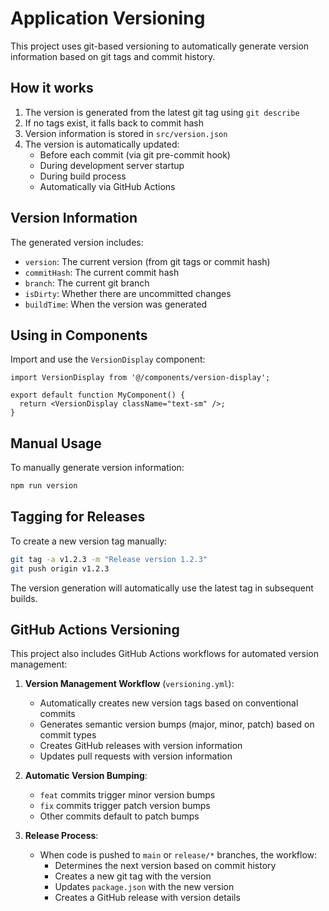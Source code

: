# Application Versioning

This project uses git-based versioning to automatically generate version information based on git tags and commit history.

## How it works

1. The version is generated from the latest git tag using `git describe`
2. If no tags exist, it falls back to commit hash
3. Version information is stored in `src/version.json`
4. The version is automatically updated:
   - Before each commit (via git pre-commit hook)
   - During development server startup
   - During build process
   - Automatically via GitHub Actions

## Version Information

The generated version includes:

- `version`: The current version (from git tags or commit hash)
- `commitHash`: The current commit hash
- `branch`: The current git branch
- `isDirty`: Whether there are uncommitted changes
- `buildTime`: When the version was generated

## Using in Components

Import and use the `VersionDisplay` component:

```tsx
import VersionDisplay from '@/components/version-display';

export default function MyComponent() {
  return <VersionDisplay className="text-sm" />;
}
```

## Manual Usage

To manually generate version information:

```bash
npm run version
```

## Tagging for Releases

To create a new version tag manually:

```bash
git tag -a v1.2.3 -m "Release version 1.2.3"
git push origin v1.2.3
```

The version generation will automatically use the latest tag in subsequent builds.

## GitHub Actions Versioning

This project also includes GitHub Actions workflows for automated version management:

1. **Version Management Workflow** (`versioning.yml`):
   - Automatically creates new version tags based on conventional commits
   - Generates semantic version bumps (major, minor, patch) based on commit types
   - Creates GitHub releases with version information
   - Updates pull requests with version information

2. **Automatic Version Bumping**:
   - `feat` commits trigger minor version bumps
   - `fix` commits trigger patch version bumps
   - Other commits default to patch bumps

3. **Release Process**:
   - When code is pushed to `main` or `release/*` branches, the workflow:
     - Determines the next version based on commit history
     - Creates a new git tag with the version
     - Updates `package.json` with the new version
     - Creates a GitHub release with version details
